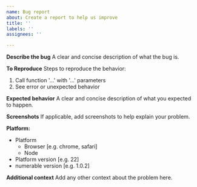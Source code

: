 ```yaml
---
name: Bug report
about: Create a report to help us improve
title: ''
labels: ''
assignees: ''

---
```


**Describe the bug**
A clear and concise description of what the bug is.

**To Reproduce**
Steps to reproduce the behavior:
1. Call function '...' with '...' parameters
4. See error or unexpected behavior

**Expected behavior**
A clear and concise description of what you expected to happen.

**Screenshots**
If applicable, add screenshots to help explain your problem.

**Platform:**
 - Platform
    - Browser [e.g. chrome, safari]
    - Node
 - Platform version [e.g. 22]
 - numerable version [e.g. 1.0.2]

**Additional context**
Add any other context about the problem here.
